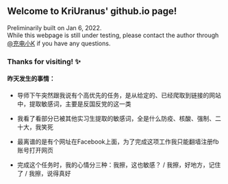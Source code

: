 ## Welcome to KriUranus' github.io page!

Preliminarily built on Jan 6, 2022. <br>
While this webpage is still under testing, please contact the author through [@充电小K](https://weibo.com/5890835949/profile) if you have any questions.

### Thanks for visiting! ✨



#### 昨天发生的事情：
- 导师下午突然跟我说有个高优先的任务，是从给定的、已经爬取到链接的网站中，提取敏感词，主要是反国反党的这一类
- 我看了看部分已被其他实习生提取的敏感词，全是什么防疫、核酸、强制、二十大，我笑死
- 最离谱的是有个网址在Facebook上面，为了完成这项工作我只能翻墙注册fb账号打开网页

- 完成这个任务时，我的心情分三种：我擦，这也敏感？ / 我擦，好地方，记住了 / 我擦，说得真好
